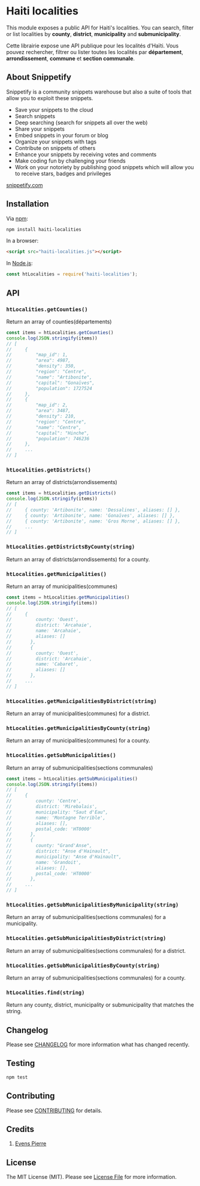 # Haiti localities

This module exposes a public API for Haiti's localities. You can search, filter or list localities by **county**, **district**, **municipality** and **submunicipality**.

Cette librairie expose une API publique pour les localités d'Haïti. Vous pouvez rechercher, filtrer ou lister toutes les localités par **département**, **arrondissement**, **commune** et **section communale**.

## About Snippetify

Snippetify is a community snippets warehouse but also a suite of tools that allow you to exploit these snippets.

- Save your snippets to the cloud
- Search snippets
- Deep searching (search for snippets all over the web)
- Share your snippets
- Embed snippets in your forum or blog
- Organize your snippets with tags
- Contribute on snippets of others
- Enhance your snippets by receiving votes and comments
- Make coding fun by challenging your friends
- Work on your notoriety by publishing good snippets which will allow you to receive stars, badges and privileges

[snippetify.com](https://snippetify.com)

## Installation

Via [npm](https://www.npmjs.com/):

```bash
npm install haiti-localities
```

In a browser:

```html
<script src="haiti-localities.js"></script>
```

In [Node.js](https://nodejs.org/):

```js
const htLocalities = require('haiti-localities');
```

## API

### `htLocalities.getCounties()`

Return an array of counties(départements)

```javascript
const items = htLocalities.getCounties()
console.log(JSON.stringify(items))
// [
//     {
//         "map_id": 1,
//         "area": 4987,
//         "density": 350,
//         "region": "Centre",
//         "name": "Artibonite",
//         "capital": "Gonaïves",
//         "population": 1727524
//     },
//     {
//         "map_id": 2,
//         "area": 3487,
//         "density": 210,
//         "region": "Centre",
//         "name": "Centre",
//         "capital": "Hinche",
//         "population": 746236
//     },
//     ...
// ]
```

### `htLocalities.getDistricts()`

Return an array of districts(arrondissements)

```javascript
const items = htLocalities.getDistricts()
console.log(JSON.stringify(items))
// [
//     { county: 'Artibonite', name: 'Dessalines', aliases: [] },
//     { county: 'Artibonite', name: 'Gonaïves', aliases: [] },
//     { county: 'Artibonite', name: 'Gros Morne', aliases: [] },
//     ...
// ]
```

### `htLocalities.getDistrictsByCounty(string)`

Return an array of districts(arrondissements) for a county.

### `htLocalities.getMunicipalities()`

Return an array of municipalities(communes)

```javascript
const items = htLocalities.getMunicipalities()
console.log(JSON.stringify(items))
// [
//     {
//         county: 'Ouest',
//         district: 'Arcahaie',
//         name: 'Arcahaie',
//         aliases: []
//       },
//       {
//         county: 'Ouest',
//         district: 'Arcahaie',
//         name: 'Cabaret',
//         aliases: []
//       },
//     ...
// ]
```

### `htLocalities.getMunicipalitiesByDistrict(string)`

Return an array of municipalities(communes) for a district.

### `htLocalities.getMunicipalitiesByCounty(string)`

Return an array of municipalities(communes) for a county.

### `htLocalities.getSubMunicipalities()`

Return an array of submunicipalities(sections communales)

```javascript
const items = htLocalities.getSubMunicipalities()
console.log(JSON.stringify(items))
// [
//     {
//         county: 'Centre',
//         district: 'Mirebalais',
//         municipality: "Saut d'Eau",
//         name: 'Montagne Terrible',
//         aliases: [],
//         postal_code: 'HT0000'
//       },
//       {
//         county: "Grand'Anse",
//         district: "Anse d'Hainault",
//         municipality: "Anse d'Hainault",
//         name: 'Grandoit',
//         aliases: [],
//         postal_code: 'HT0000'
//       },
//     ...
// ]
```

### `htLocalities.getSubMunicipalitiesByMunicipality(string)`

Return an array of submunicipalities(sections communales) for a municipality.

### `htLocalities.getSubMunicipalitiesByDistrict(string)`

Return an array of submunicipalities(sections communales) for a district.

### `htLocalities.getSubMunicipalitiesByCounty(string)`

Return an array of submunicipalities(sections communales) for a county.

### `htLocalities.find(string)`

Return any county, district, municipality or submunicipality that matches the string.

## Changelog

Please see [CHANGELOG](https://github.com/snippetify/haiti-localities/blob/master/CHANGELOG.md) for more information what has changed recently.

## Testing

```bash
npm test
```

## Contributing

Please see [CONTRIBUTING](https://github.com/snippetify/haiti-localities/blob/master/CONTRIBUTING.md) for details.

## Credits

1. [Evens Pierre](https://github.com/pierrevensy)

## License

The MIT License (MIT). Please see [License File](https://github.com/snippetify/haiti-localities/blob/master/LICENSE.md) for more information.
